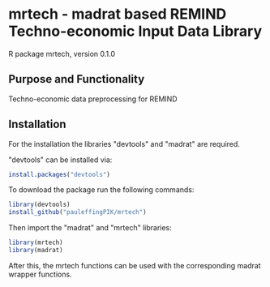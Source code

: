 # mrtech - madrat based REMIND Techno-economic Input Data Library

R package mrtech, version 0.1.0

## Purpose and Functionality
Techno-economic data preprocessing for REMIND

## Installation
For the installation the libraries "devtools" and "madrat" are required.

"devtools" can be installed via:

```r
install.packages("devtools")
```

To download the package run the following commands:

```r
library(devtools)
install_github("pauleffingPIK/mrtech")
```

Then import the "madrat" and "mrtech" libraries:

```r
library(mrtech)
library(madrat)
```

After this, the mrtech functions can be used with the corresponding madrat wrapper functions.
